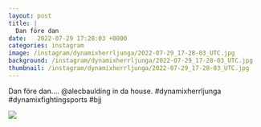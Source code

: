 ```yaml
---
layout: post
title: |
  Dan före dan
date:   2022-07-29 17:28:03 +0000
categories: instagram
image: /instagram/dynamixherrljunga/2022-07-29_17-28-03_UTC.jpg
background: /instagram/dynamixherrljunga/2022-07-29_17-28-03_UTC.jpg
thumbnail: /instagram/dynamixherrljunga/2022-07-29_17-28-03_UTC.jpg
---
```

Dan före dan.... @alecbaulding in da house. #dynamixherrljunga #dynamixfightingsports #bjj



<img src='/www-dynamix-herrljunga/instagram/dynamixherrljunga/2022-07-29_17-28-03_UTC.jpg' class='img-fluid' />
